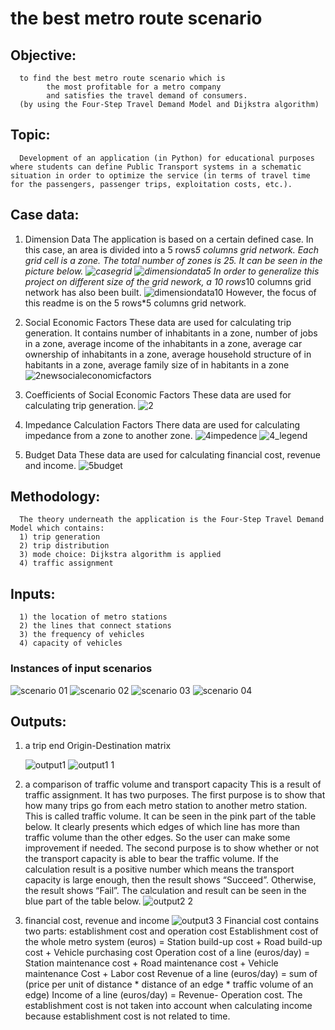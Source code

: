 # the best metro route scenario
## Objective:
      to find the best metro route scenario which is
            the most profitable for a metro company 
            and satisfies the travel demand of consumers. 
      (by using the Four-Step Travel Demand Model and Dijkstra algorithm)
      
## Topic:
      Development of an application (in Python) for educational purposes where students can define Public Transport systems in a schematic situation in order to optimize the service (in terms of travel time for the passengers, passenger trips, exploitation costs, etc.).



## Case data:
1) Dimension Data
      The application is based on a certain defined case. In this case, an area is divided into a 5 rows*5 columns grid network. Each grid cell is a zone. The total number of zones is 25. It can be seen in the picture below. 
      ![casegrid](https://user-images.githubusercontent.com/46351057/50719932-e575d680-10de-11e9-885b-8a1421423111.jpg)
      ![dimensiondata5](https://user-images.githubusercontent.com/46351057/50720485-21ae3480-10e9-11e9-83c6-316ea9c146b7.PNG)
In order to generalize this project on different size of the grid nework, a 10 rows*10 columns grid network has also been built.
      ![dimensiondata10](https://user-images.githubusercontent.com/46351057/50720475-f3c8f000-10e8-11e9-9e74-696895342ea4.PNG)
However, the focus of this readme is on the 5 rows*5 columns grid network.

2) Social Economic Factors
      These data are used for calculating trip generation. It contains number of inhabitants in a zone, number of jobs in a zone, average income of the inhabitants in a zone, average car ownership of inhabitants in a zone, average household structure of in habitants in a zone, average family size of in habitants in a zone 
      ![2newsocialeconomicfactors](https://user-images.githubusercontent.com/46351057/50720471-edd30f00-10e8-11e9-923f-5dc4d5966c75.PNG)

3) Coefficients of Social Economic Factors
      These data are used for calculating trip generation.
      ![2](https://user-images.githubusercontent.com/46351057/50719929-e4dd4000-10de-11e9-8aba-c8c7be118c3f.PNG)

4) Impedance Calculation Factors
      There data are used for calculating impedance from a zone to another zone. 
      ![4impedence](https://user-images.githubusercontent.com/46351057/50720473-ee6ba580-10e8-11e9-800b-917625cc65d3.png)
      ![4_legend](https://user-images.githubusercontent.com/46351057/50720555-448d1880-10ea-11e9-8568-56e55605fd95.png)

5) Budget Data
      These data are used for calculating financial cost, revenue and income. 
      ![5budget](https://user-images.githubusercontent.com/46351057/50720470-ed3a7880-10e8-11e9-9044-793fb4f20536.PNG)

      
## Methodology: 
      The theory underneath the application is the Four-Step Travel Demand Model which contains: 
      1) trip generation
      2) trip distribution
      3) mode choice: Dijkstra algorithm is applied
      4) traffic assignment
## Inputs:
      1) the location of metro stations
      2) the lines that connect stations
      3) the frequency of vehicles
      4) capacity of vehicles

### Instances of input scenarios      
![scenario 01](https://user-images.githubusercontent.com/46351057/50720238-f1b06280-10e3-11e9-99ae-b050e2169a84.jpg)
![scenario 02](https://user-images.githubusercontent.com/46351057/50720239-f248f900-10e3-11e9-8bf5-de6480ba81fd.jpg)
![scenario 03](https://user-images.githubusercontent.com/46351057/50720231-ee1cdb80-10e3-11e9-92f9-a01d0d7ed7ad.jpg)
![scenario 04](https://user-images.githubusercontent.com/46351057/50720234-ef4e0880-10e3-11e9-8743-5e7eee3b02e7.jpg)

## Outputs:
1) a trip end Origin-Destination matrix
      
      ![output1](https://user-images.githubusercontent.com/46351057/50720093-97ae9d80-10e1-11e9-9eb6-78ad0ddf32b5.png)
      ![output1 1](https://user-images.githubusercontent.com/46351057/50720274-da25a980-10e4-11e9-8cb1-5b5d003fc3e1.png)

2) a comparison of traffic volume and transport capacity
      This is a result of traffic assignment. It has two purposes. The first purpose is to show that how many trips go from each metro station to another metro station. This is called traffic volume. It can be seen in the pink part of the table below. It clearly presents which edges of which line has more than traffic volume than the other edges. So the user can make some improvement if needed. The second purpose is to show whether or not the transport capacity is able to bear the traffic volume. If the calculation result is a positive number which means the transport capacity is large enough, then the result shows “Succeed”. Otherwise, the result shows “Fail”. The calculation and result can be seen in the blue part of the table below. 
      ![output2 2](https://user-images.githubusercontent.com/46351057/50720275-dabe4000-10e4-11e9-8730-bc85210dba32.png)
      
3) financial cost, revenue and income
      ![output3 3](https://user-images.githubusercontent.com/46351057/50720273-da25a980-10e4-11e9-8432-2ceaa034392c.png)
      Financial cost contains two parts: establishment cost and operation cost
      Establishment cost of the whole metro system (euros) = Station build-up cost + Road build-up cost + Vehicle purchasing cost
      Operation cost of a line (euros/day) = Station maintenance cost + Road maintenance cost + Vehicle maintenance Cost + Labor cost 
      Revenue of a line (euros/day) = sum of (price per unit of distance * distance of an edge * traffic volume of an edge)
      Income of a line (euros/day) = Revenue- Operation cost. The establishment cost is not taken into account when calculating income because establishment cost is not related to time. 


